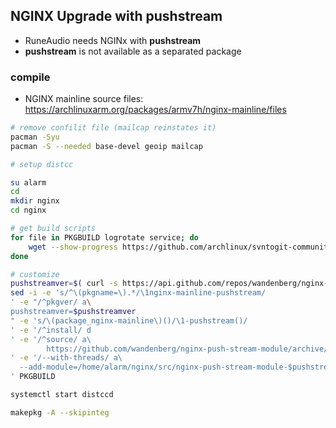 NGINX Upgrade with pushstream
---
- RuneAudio needs NGINx with **pushstream**
- **pushstream** is not available as a separated package

### compile
- NGINX mainline source files: https://archlinuxarm.org/packages/armv7h/nginx-mainline/files
```sh
# remove confilit file (mailcap reinstates it)
pacman -Syu
pacman -S --needed base-devel geoip mailcap

# setup distcc

su alarm
cd
mkdir nginx
cd nginx

# get build scripts
for file in PKGBUILD logrotate service; do
    wget --show-progress https://github.com/archlinux/svntogit-community/raw/packages/nginx-mainline/trunk/$file
done

# customize
pushstreamver=$( curl -s https://api.github.com/repos/wandenberg/nginx-push-stream-module/tags | grep -m 1 '"name":' | cut -d\" -f4 )
sed -i -e 's/^\(pkgname=\).*/\1nginx-mainline-pushstream/
' -e "/^pkgver/ a\
pushstreamver=$pushstreamver
" -e 's/\(package_nginx-mainline\)()/\1-pushstream()/
' -e '/^install/ d
' -e '/^source/ a\
        https://github.com/wandenberg/nginx-push-stream-module/archive/$pushstreamver.tar.gz
' -e '/--with-threads/ a\
  --add-module=/home/alarm/nginx/src/nginx-push-stream-module-$pushstreamver
' PKGBUILD

systemctl start distccd

makepkg -A --skipinteg
```
